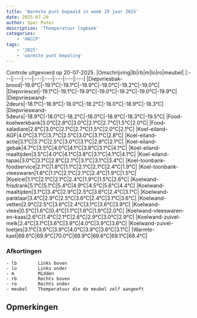 ```yaml
---
title: 'Warmste punt bepaald in week 29 jaar 2025'
date: 2025-07-20
author: Spar Pater
description: 'Themperatuur logboek'
categories:
    - 'HACCP'
tags:
    - '2025'
    - 'warmste punt bepaling'
---
```

Controle uitgevoerd op 20-07-2025.
|Omschrijving|lb|rb|m|lo|ro|meubel|
|:---|:---|:---|:---|:---|:---|:---|:---|
|Diepvriesbak-brood|-19.9°C|-19.1°C|-19.1°C|-19.9°C|-19.0°C|-19.2°C|-19.0°C|
|Diepvriescel|-19.1°C|-19.1°C|-19.9°C|-19.0°C|-19.2°C|-19.0°C|-19.9°C|
|Diepvrieswand-2deurs|-18.1°C|-18.9°C|-18.0°C|-18.2°C|-18.0°C|-18.9°C|-18.3°C|
|Diepvrieswand-5deurs|-18.9°C|-18.0°C|-18.2°C|-18.0°C|-18.9°C|-18.3°C|-19.5°C|
|Food-koelwerkbank|3.0°C|2.8°C|3.0°C|2.1°C|2.7°C|1.5°C|2.0°C|
|Food-saladiare|2.8°C|3.0°C|2.1°C|2.7°C|1.5°C|2.0°C|2.1°C|
|Koel-eiland-AGF|4.0°C|3.1°C|3.7°C|2.5°C|3.0°C|3.1°C|2.8°C|
|Koel-eiland-actie|3.1°C|3.7°C|2.5°C|3.0°C|3.1°C|2.8°C|2.1°C|
|Koel-eiland-gebak|4.7°C|3.5°C|4.0°C|4.1°C|3.8°C|3.1°C|4.1°C|
|Koel-eiland-maaltijden|3.5°C|4.0°C|4.1°C|3.8°C|3.1°C|4.1°C|4.1°C|
|Koel-eiland-tapas|3.0°C|3.1°C|2.8°C|2.1°C|3.1°C|3.1°C|3.4°C|
|Koel-toonbank-foodservice|2.1°C|1.8°C|1.1°C|2.1°C|2.1°C|2.4°C|1.9°C|
|Koel-toonbank-vleeswaren|1.8°C|1.1°C|2.1°C|2.1°C|2.4°C|1.9°C|1.5°C|
|Koelcel|1.1°C|2.1°C|2.1°C|2.4°C|1.9°C|1.5°C|2.6°C|
|Koelwand-frisdrank|5.1°C|5.1°C|5.4°C|4.9°C|4.5°C|5.6°C|4.4°C|
|Koelwand-maaltijden|3.1°C|3.4°C|2.9°C|2.5°C|3.6°C|2.4°C|3.1°C|
|Koelwand-panklaar|3.4°C|2.9°C|2.5°C|3.6°C|2.4°C|3.1°C|3.6°C|
|Koelwand-vetten|2.9°C|2.5°C|3.6°C|2.4°C|3.1°C|3.6°C|3.9°C|
|Koelwand-vlees|0.5°C|1.6°C|0.4°C|1.1°C|1.6°C|1.9°C|2.0°C|
|Koelwand-vleeswaren-en-kaas|2.6°C|1.4°C|2.1°C|2.6°C|2.9°C|3.0°C|2.9°C|
|Koelwand-zuivel-melk|2.4°C|3.1°C|3.6°C|3.9°C|4.0°C|3.9°C|3.6°C|
|Koelwand-zuivel-toetjes|3.1°C|3.6°C|3.9°C|4.0°C|3.9°C|3.6°C|3.1°C|
|Warmte-kast|69.6°C|69.9°C|70.0°C|69.9°C|69.6°C|69.1°C|68.4°C|

### Afkortingen
    - lb        Links boven
    - lo        Links onder
    - m         Midden
    - rb        Rechts boven
    - ro        Rechts onder
    - meubel    Themperatuur die de meubel zelf aangeeft

## Opmerkingen


